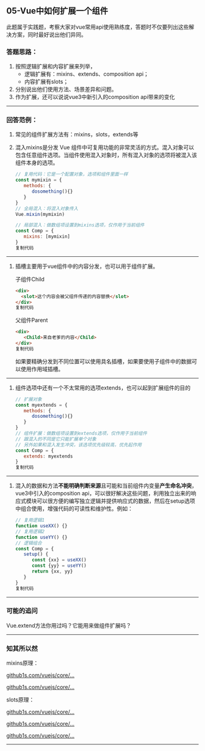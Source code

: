 ## 05-Vue中如何扩展一个组件

此题属于实践题，考察大家对vue常用api使用熟练度，答题时不仅要列出这些解决方案，同时最好说出他们异同。

### 答题思路：

1. 按照逻辑扩展和内容扩展来列举，
   - 逻辑扩展有：mixins、extends、composition api；
   - 内容扩展有slots；
2. 分别说出他们使用方法、场景差异和问题。
3. 作为扩展，还可以说说vue3中新引入的composition api带来的变化

------

### 回答范例：

1. 常见的组件扩展方法有：mixins，slots，extends等

2. 混入mixins是分发 Vue 组件中可复用功能的非常灵活的方式。混入对象可以包含任意组件选项。当组件使用混入对象时，所有混入对象的选项将被混入该组件本身的选项。

   ```js
   // 复用代码：它是一个配置对象，选项和组件里面一样
   const mymixin = {
      methods: {
         dosomething(){}
      }
   }
   // 全局混入：将混入对象传入
   Vue.mixin(mymixin)
   
   // 局部混入：做数组项设置到mixins选项，仅作用于当前组件
   const Comp = {
      mixins: [mymixin]
   }
   复制代码
   ```

------

1. 插槽主要用于vue组件中的内容分发，也可以用于组件扩展。

   子组件Child

   ```html
   <div>
     <slot>这个内容会被父组件传递的内容替换</slot>
   </div>
   复制代码
   ```

   父组件Parent

   ```html
   <div>
      <Child>来自老爹的内容</Child>
   </div>
   复制代码
   ```

   如果要精确分发到不同位置可以使用具名插槽，如果要使用子组件中的数据可以使用作用域插槽。

------

1. 组件选项中还有一个不太常用的选项extends，也可以起到扩展组件的目的

   ```js
   // 扩展对象
   const myextends = {
      methods: {
         dosomething(){}
      }
   }
   // 组件扩展：做数组项设置到extends选项，仅作用于当前组件
   // 跟混入的不同是它只能扩展单个对象
   // 另外如果和混入发生冲突，该选项优先级较高，优先起作用
   const Comp = {
      extends: myextends
   }
   复制代码
   ```

------

1. 混入的数据和方法**不能明确判断来源**且可能和当前组件内变量**产生命名冲突**，vue3中引入的composition api，可以很好解决这些问题，利用独立出来的响应式模块可以很方便的编写独立逻辑并提供响应式的数据，然后在setup选项中组合使用，增强代码的可读性和维护性。例如：

   ```js
   // 复用逻辑1
   function useXX() {}
   // 复用逻辑2
   function useYY() {}
   // 逻辑组合
   const Comp = {
      setup() {
         const {xx} = useXX()
         const {yy} = useYY()
         return {xx, yy}
      }
   }
   复制代码
   ```

------

### 可能的追问

Vue.extend方法你用过吗？它能用来做组件扩展吗？

------

### 知其所以然

mixins原理：

[github1s.com/vuejs/core/…](https://link.juejin.cn/?target=https%3A%2F%2Fgithub1s.com%2Fvuejs%2Fcore%2Fblob%2FHEAD%2Fpackages%2Fruntime-core%2Fsrc%2FapiCreateApp.ts%23L232-L233)

[github1s.com/vuejs/core/…](https://link.juejin.cn/?target=https%3A%2F%2Fgithub1s.com%2Fvuejs%2Fcore%2Fblob%2FHEAD%2Fpackages%2Fruntime-core%2Fsrc%2FcomponentOptions.ts%23L545)

slots原理：

[github1s.com/vuejs/core/…](https://link.juejin.cn/?target=https%3A%2F%2Fgithub1s.com%2Fvuejs%2Fcore%2Fblob%2FHEAD%2Fpackages%2Fruntime-core%2Fsrc%2FcomponentSlots.ts%23L129-L130)

[github1s.com/vuejs/core/…](https://link.juejin.cn/?target=https%3A%2F%2Fgithub1s.com%2Fvuejs%2Fcore%2Fblob%2FHEAD%2Fpackages%2Fruntime-core%2Fsrc%2Frenderer.ts%23L1373-L1374)

[github1s.com/vuejs/core/…](https://link.juejin.cn/?target=https%3A%2F%2Fgithub1s.com%2Fvuejs%2Fcore%2Fblob%2FHEAD%2Fpackages%2Fruntime-core%2Fsrc%2Fhelpers%2FrenderSlot.ts%23L23-L24)

------

## 